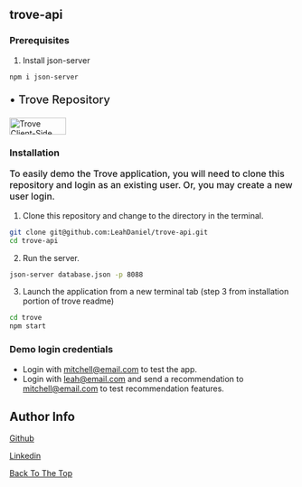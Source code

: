 ## trove-api

### Prerequisites

1. Install json-server

```sh
npm i json-server
```

<p style="font-size: 20px; font-weight: 500;">• Trove Repository</p>

<a href="https://github.com/LeahDaniel/trove" target="_blank" rel="noreferrer"><img src="https://img.shields.io/badge/-Click%20Here-blue" alt="Trove Client-Side Repository" style="height: 30px !important; width: 100px !important;" /></a>

### Installation

<p style="font-size: 16px; font-weight: 500;">To easily demo the Trove application, you will need to clone this repository and login as an existing user. Or, you may create a new user login.</p>


1. Clone this repository and change to the directory in the terminal.

```sh
git clone git@github.com:LeahDaniel/trove-api.git
cd trove-api
```

2. Run the server.

```sh
json-server database.json -p 8088
```

3. Launch the application from a new terminal tab (step 3 from installation portion of trove readme)

```sh
cd trove
npm start
```
### Demo login credentials
- Login with mitchell@email.com to test the app.
- Login with leah@email.com and send a recommendation to mitchell@email.com to test recommendation features.

## Author Info

[Github](https://github.com/LeahDaniel)

[Linkedin](https://www.linkedin.com/in/leah-daniel/)

[Back To The Top](#trove-api)
